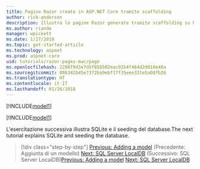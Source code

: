 ```yaml
---
title: Pagine Razor create in ASP.NET Core tramite scaffolding
author: rick-anderson
description: Illustra le pagine Razor generate tramite scaffolding su Mac.
ms.author: riande
manager: wpickett
ms.date: 1/27/2018
ms.topic: get-started-article
ms.technology: aspnet
ms.prod: aspnet-core
uid: tutorials/razor-pages-mac/page
ms.openlocfilehash: 2206f9d3e7d5f858502eac92b4f464d2d018e48a
ms.sourcegitcommit: 09b342b45e7372ba9ebf17f35eee331e5a08fb26
ms.translationtype: HT
ms.contentlocale: it-IT
ms.lasthandoff: 01/26/2018
---
```

[!INCLUDE[model1](../../includes/RP/page1.md)]

[!INCLUDE[model1](../../includes/RP/page2.md)]

<span data-ttu-id="bdcfb-103">L'esercitazione successiva illustra SQLite e il seeding del database.</span><span class="sxs-lookup"><span data-stu-id="bdcfb-103">The next tutorial explains SQLite and seeding the database.</span></span>

>[!div class="step-by-step"]
<span data-ttu-id="bdcfb-104">[Previous: Adding a model](xref:tutorials/razor-pages-mac/model) (Precedente: Aggiunta di un modello)
[Next: SQL Server LocalDB](xref:tutorials/razor-pages/sql) (Successivo: SQL Server LocalDB)</span><span class="sxs-lookup"><span data-stu-id="bdcfb-104">[Previous: Adding a model](xref:tutorials/razor-pages-mac/model)
[Next: SQL Server LocalDB](xref:tutorials/razor-pages/sql)</span></span>
